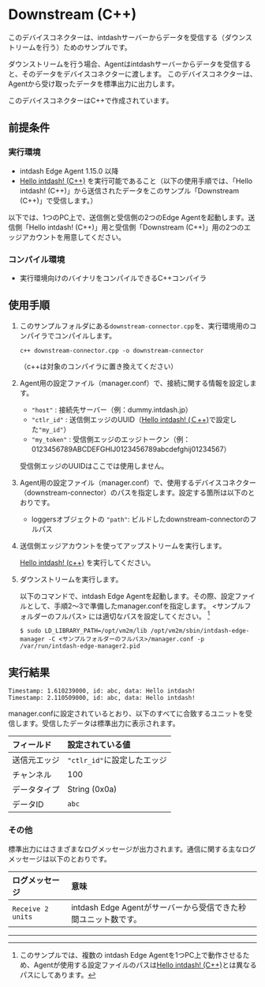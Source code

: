 Downstream (C++)
================

このデバイスコネクターは、intdashサーバーからデータを受信する（ダウンストリームを行う）ためのサンプルです。

ダウンストリームを行う場合、Agentはintdashサーバーからデータを受信すると、そのデータをデバイスコネクターに渡します。
このデバイスコネクターは、Agentから受け取ったデータを標準出力に出力します。

このデバイスコネクターはC++で作成されています。


## 前提条件

### 実行環境
- intdash Edge Agent 1.15.0 以降
- [Hello intdash! (C++)](../hello-intdash/README_ja.md) を実行可能であること（以下の使用手順では、「Hello intdash! (C++)」から送信されたデータをこのサンプル「Downstream (C++)」で受信します。）

以下では、1つのPC上で、送信側と受信側の2つのEdge Agentを起動します。送信側「Hello intdash! (C++)」用と受信側「Downstream (C++)」用の2つのエッジアカウントを用意してください。

### コンパイル環境
- 実行環境向けのバイナリをコンパイルできるC++コンパイラ

## 使用手順

1. このサンプルフォルダにある`downstream-connector.cpp`を、実行環境用のコンパイラでコンパイルします。
    ```
    c++ downstream-connector.cpp -o downstream-connector
    ``` 
    （c++は対象のコンパイラに置き換えてください）

2. Agent用の設定ファイル（manager.conf）で、接続に関する情報を設定します。

    - `"host"` : 接続先サーバー（例：dummy.intdash.jp）
    - `"ctlr_id"` : 送信側エッジのUUID（[Hello intdash! (Ｃ++)](../hello-intdash/README_ja.md)で設定した`"my_id"`）
    - `"my_token"` : 受信側エッジのエッジトークン（例：0123456789ABCDEFGHIJ0123456789abcdefghij01234567）

   受信側エッジのUUIDはここでは使用しません。

3. Agent用の設定ファイル（manager.conf）で、使用するデバイスコネクター（downstream-connector）のパスを指定します。設定する箇所は以下のとおりです。

    - loggersオブジェクトの `"path"`: ビルドしたdownstream-connectorのフルパス

4. 送信側エッジアカウントを使ってアップストリームを実行します。

    [Hello intdash! (c++)](../hello-intdash/README_ja.md) を実行してください。

5. ダウンストリームを実行します。

    以下のコマンドで、intdash Edge Agentを起動します。その際、設定ファイルとして、手順2～3で準備したmanager.confを指定します。
    <サンプルフォルダーのフルパス> には適切なパスを設定してください。 [^1]

    ```
    $ sudo LD_LIBRARY_PATH=/opt/vm2m/lib /opt/vm2m/sbin/intdash-edge-manager -C <サンプルフォルダーのフルパス>/manager.conf -p /var/run/intdash-edge-manager2.pid
    ```

## 実行結果


```
Timestamp: 1.610239000, id: abc, data: Hello intdash!
Timestamp: 2.110509000, id: abc, data: Hello intdash!
```

manager.confに設定されているとおり、以下のすべてに合致するユニットを受信します。受信したデータは標準出力に表示されます。


| フィールド            | 設定されている値          |
|:-------------------|:-----------------------|
| 送信元エッジ         | `"ctlr_id"`に設定したエッジ |
| チャンネル           | 100                    |
| データタイプ         | String (0x0a)          |
| データID            | `abc`                  |


### その他

標準出力にはさまざまなログメッセージが出力されます。通信に関する主なログメッセージは以下のとおりです。

| ログメッセージ                                          | 意味                                                                              |
|:----------------------------------------------------|:----------------------------------------------------------------------------------|
| `Receive 2 units`      | intdash Edge Agentがサーバーから受信できた秒間ユニット数です。                          |

---
[^1]: このサンプルでは、複数の intdash Edge Agentを1つPC上で動作させるため、Agentが使用する設定ファイルのパスは[Hello intdash! (C++)](../hello-intdash/README_ja.md)とは異なるパスにしてあります。